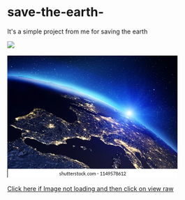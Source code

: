 # save-the-earth-
It's a simple project from me for saving the earth


<p><img src="https://www.shutterstock.com/image-illustration/planet-earth-sunrise-elements-this-image-1149578612"></p>

<p><img src="./Earth.webp"></p>

<a href="./Earth.webp"> Click here if Image not loading and then click on view raw </a>
